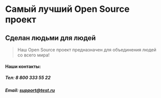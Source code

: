 # Самый лучший Open Source проект

## Сделан людьми для людей

> Наш Open Source проект предназначен для объединения людей со всего мира!

#### Наши контакты:
##### Тел: 8 800 333 55 22
##### Email: support@test.ru
